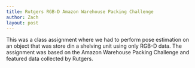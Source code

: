 ```yaml
---
title: Rutgers RGB-D Amazon Warehouse Packing Challenge
author: Zach
layout: post
---
```

This was a class assignment where we had to perform pose estimation on an object that was store din a shelving unit using only RGB-D data. The assignment was based
on the Amazon Warehouse Packing Challenge and featured data collected by Rutgers.
